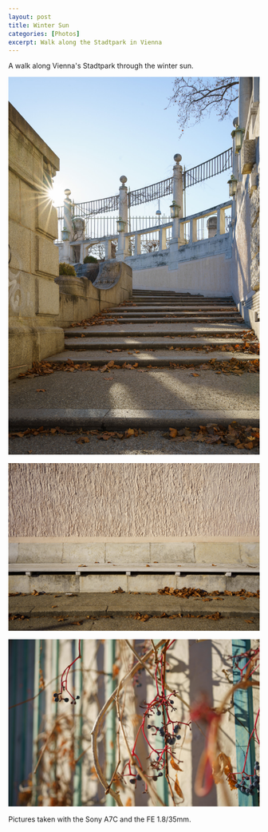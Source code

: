 ```yaml
---
layout: post
title: Winter Sun 
categories: [Photos]
excerpt: Walk along the Stadtpark in Vienna
---
```


A walk along Vienna's Stadtpark through the winter sun.

![Stadtpark Vienna](../images/20220107/wintersun-3.jpg)

![Stadtpark Vienna](../images/20220107/wintersun-2.jpg)

![Stadtpark Vienna](../images/20220107/wintersun-1.jpg)


Pictures taken with the Sony A7C and the FE 1.8/35mm.